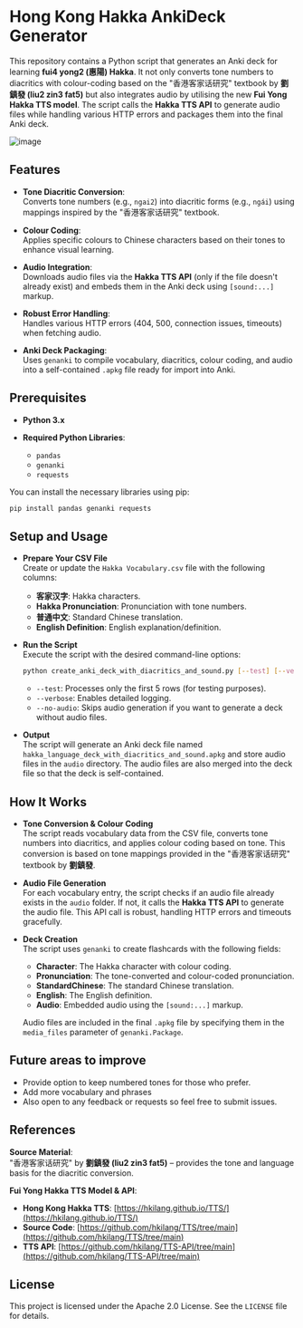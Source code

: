 # Hong Kong Hakka AnkiDeck Generator

This repository contains a Python script that generates an Anki deck for learning **fui4 yong2 (惠陽) Hakka**. It not only converts tone numbers to diacritics with colour-coding based on the "香港客家话研究" textbook by **劉鎮發 (liu2 zin3 fat5)** but also integrates audio by utilising the new **Fui Yong Hakka TTS model**. The script calls the **Hakka TTS API** to generate audio files while handling various HTTP errors and packages them into the final Anki deck.

![image](https://github.com/user-attachments/assets/72308faf-d61e-4701-9041-6bcc7a1afa10)

## Features

- **Tone Diacritic Conversion**:  
  Converts tone numbers (e.g., `ngai2`) into diacritic forms (e.g., `ngái`) using mappings inspired by the "香港客家话研究" textbook.

- **Colour Coding**:  
  Applies specific colours to Chinese characters based on their tones to enhance visual learning.

- **Audio Integration**:  
  Downloads audio files via the **Hakka TTS API** (only if the file doesn't already exist) and embeds them in the Anki deck using `[sound:...]` markup.

- **Robust Error Handling**:  
  Handles various HTTP errors (404, 500, connection issues, timeouts) when fetching audio.

- **Anki Deck Packaging**:  
  Uses `genanki` to compile vocabulary, diacritics, colour coding, and audio into a self-contained `.apkg` file ready for import into Anki.

## Prerequisites

- **Python 3.x**

- **Required Python Libraries**:
  - `pandas`
  - `genanki`
  - `requests`

You can install the necessary libraries using pip:

```bash
pip install pandas genanki requests
```

## Setup and Usage

- **Prepare Your CSV File**  
  Create or update the `Hakka Vocabulary.csv` file with the following columns:

  * **客家汉字**: Hakka characters.
  * **Hakka Pronunciation**: Pronunciation with tone numbers.
  * **普通中文**: Standard Chinese translation.
  * **English Definition**: English explanation/definition.

- **Run the Script**  
  Execute the script with the desired command-line options:

  ```bash
  python create_anki_deck_with_diacritics_and_sound.py [--test] [--verbose] [--no-audio]
  ```

  * `--test`: Processes only the first 5 rows (for testing purposes).
  * `--verbose`: Enables detailed logging.
  * `--no-audio`: Skips audio generation if you want to generate a deck without audio files.
  
- **Output**  
  The script will generate an Anki deck file named `hakka_language_deck_with_diacritics_and_sound.apkg` and store audio files in the `audio` directory. The audio files are also merged into the deck file so that the deck is self-contained.

## How It Works

- **Tone Conversion & Colour Coding**  
  The script reads vocabulary data from the CSV file, converts tone numbers into diacritics, and applies colour coding based on tone. This conversion is based on tone mappings provided in the "香港客家话研究" textbook by **劉鎮發**.

- **Audio File Generation**  
  For each vocabulary entry, the script checks if an audio file already exists in the `audio` folder. If not, it calls the **Hakka TTS API** to generate the audio file. This API call is robust, handling HTTP errors and timeouts gracefully.

- **Deck Creation**  
  The script uses `genanki` to create flashcards with the following fields:

  * **Character**: The Hakka character with colour coding.
  * **Pronunciation**: The tone-converted and colour-coded pronunciation.
  * **StandardChinese**: The standard Chinese translation.
  * **English**: The English definition.
  * **Audio**: Embedded audio using the `[sound:...]` markup.

  Audio files are included in the final `.apkg` file by specifying them in the `media_files` parameter of `genanki.Package`.

## Future areas to improve

* Provide option to keep numbered tones for those who prefer.
* Add more vocabulary and phrases
* Also open to any feedback or requests so feel free to submit issues.

## References

**Source Material**:  
"香港客家话研究" by **劉鎮發 (liu2 zin3 fat5)** – provides the tone and language basis for the diacritic conversion.

**Fui Yong Hakka TTS Model & API**:

- **Hong Kong Hakka TTS**: [https://hkilang.github.io/TTS/](https://hkilang.github.io/TTS/)
- **Source Code**: [https://github.com/hkilang/TTS/tree/main](https://github.com/hkilang/TTS/tree/main)
- **TTS API**: [https://github.com/hkilang/TTS-API/tree/main](https://github.com/hkilang/TTS-API/tree/main)

## License

This project is licensed under the Apache 2.0 License. See the `LICENSE` file for details.
